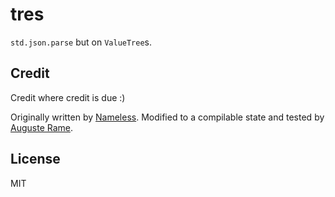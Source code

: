 # tres

`std.json.parse` but on `ValueTree`s.

## Credit

Credit where credit is due :)

Originally written by [Nameless](https://github.com/truemedian). Modified to a compilable state and tested by [Auguste Rame](https://github.com/SuperAuguste).

## License

MIT
